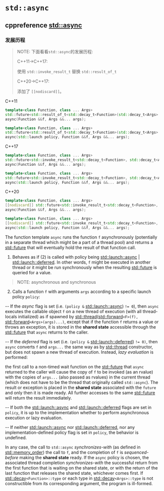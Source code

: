 # `std::async`



## cppreference [std::async](https://en.cppreference.com/w/cpp/thread/async)

### 发展历程

> NOTE: 下面看看`std::async`的发展历程:
>
> C++11->C++17: 
>
> 使用 `std::invoke_result_t` 替换 `std::result_of_t`
>
> C++20->C++17:
>
> 添加了 `[[nodiscard]]`。

C++11

```C++
template<class Function, class ... Args>
std::future<std::result_of_t<std::decay_t<Function>(std::decay_t<Args> ...)>>
async(Function &&f, Args &&... args);																					(1)

template<class Function, class ... Args>
std::future<std::result_of_t<std::decay_t<Function>(std::decay_t<Args> ...)>>
async(std::launch policy, Function &&f, Args &&... args);                                                               (2)

```

C++17

```c++
template<class Function, class ... Args>
std::future<std::invoke_result_t<std::decay_t<Function>, std::decay_t<Args>...>>
async(Function &&f, Args &&... args);

template<class Function, class ... Args>
std::future<std::invoke_result_t<std::decay_t<Function>, std::decay_t<Args>...>>
async(std::launch policy, Function &&f, Args &&... args);

```

C++20

```C++
template<class Function, class ... Args>
[[nodiscard]] std::future<std::invoke_result_t<std::decay_t<Function>, std::decay_t<Args>...>>
async(Function &&f, Args &&... args);

template<class Function, class ... Args>
[[nodiscard]] std::future<std::invoke_result_t<std::decay_t<Function>, std::decay_t<Args>...>>
async(std::launch policy, Function &&f, Args &&... args);

```



The function template `async` runs the function `f` asynchronously (potentially in a separate thread which might be a part of a thread pool) and returns a [std::future](https://en.cppreference.com/w/cpp/thread/future) that will eventually hold the result of that function call.

1) Behaves as if (2) is called with policy being [std::launch::async](http://en.cppreference.com/w/cpp/thread/launch) | [std::launch::deferred](http://en.cppreference.com/w/cpp/thread/launch). In other words, `f` might be executed in another thread or it might be run synchronously when the resulting [std::future](https://en.cppreference.com/w/cpp/thread/future) is queried for a value.

> NOTE: asynchronous and synchronous

2) Calls a function `f` with arguments `args` according to a specific launch policy `policy`:

-- If the *async* flag is set (i.e. `(policy &` [std::launch::async](http://en.cppreference.com/w/cpp/thread/launch)) `!= 0`), then `async` executes the callable object `f` on a new thread of execution (with all thread-locals initialized) as if spawned by [std::thread](http://en.cppreference.com/w/cpp/thread/thread)([std::forward](http://en.cppreference.com/w/cpp/utility/forward)`<F>(f),` [std::forward](http://en.cppreference.com/w/cpp/utility/forward)`<Args>(args)...)`, except that if the function `f` returns a value or throws an exception, it is stored in the **shared state** accessible through the [std::future](https://en.cppreference.com/w/cpp/thread/future) that `async` returns to the caller.

-- If the *deferred* flag is set (i.e. `(policy &` [std::launch::deferred](http://en.cppreference.com/w/cpp/thread/launch)) `!= 0)`, then `async` converts `f` and `args...` the same way as by [std::thread](https://en.cppreference.com/w/cpp/thread/thread) constructor, but does not spawn a new thread of execution. Instead, *lazy evaluation* is performed: 

the first call to a non-timed wait function on the [std::future](https://en.cppreference.com/w/cpp/thread/future) that `async` returned to the caller will cause the copy of `f` to be invoked (as an rvalue) with the copies of `args...` (also passed as rvalues) in the current thread (which does not have to be the thread that originally called `std::async`). The result or exception is placed in the **shared state** associated with the `future` and only then it is made ready. All further accesses to the same [std::future](https://en.cppreference.com/w/cpp/thread/future) will return the result immediately.

-- If both the [std::launch::async](https://en.cppreference.com/w/cpp/thread/launch) and [std::launch::deferred](https://en.cppreference.com/w/cpp/thread/launch) flags are set in `policy`, it is up to the implementation whether to perform asynchronous execution or lazy evaluation.

-- If neither [std::launch::async](https://en.cppreference.com/w/cpp/thread/launch) nor [std::launch::deferred](https://en.cppreference.com/w/cpp/thread/launch), nor any implementation-defined policy flag is set in `policy`, the behavior is undefined.



In any case, the call to `std::async` *synchronizes-with* (as defined in [std::memory_order](https://en.cppreference.com/w/cpp/atomic/memory_order)) the call to `f`, and the completion of `f` is *sequenced-before* making the **shared state** ready. If the `async` policy is chosen, the associated thread completion *synchronizes-with* the successful return from the first function that is waiting on the shared state, or with the return of the last function that releases the shared state, whichever comes first. If [std::decay](http://en.cppreference.com/w/cpp/types/decay)`<Function>::type` or each type in [std::decay](http://en.cppreference.com/w/cpp/types/decay)`<Args>::type` is not constructible from its corresponding argument, the program is ill-formed.